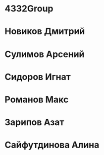 # 4332Group
# Новиков Дмитрий
# Сулимов Арсений
# Сидоров Игнат
# Романов Макс
# Зарипов Азат
# Сайфутдинова Алина
